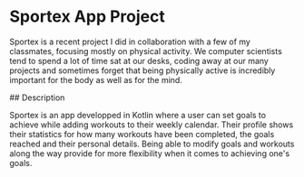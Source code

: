 # Sportex App Project
<p>Sportex is a recent project I did in collaboration with a few of my classmates, focusing mostly on physical activity. We computer scientists tend to spend a lot of time sat at our desks, coding away at our many projects and sometimes forget that being physically active is incredibly important for the body as well as for the mind.</p>  
## Description
<p>Sportex is an app developped in Kotlin where a user can set goals to achieve while adding workouts to their weekly calendar. Their profile shows their statistics for how many workouts have been completed, the goals reached and their personal details. Being able to modify goals and workouts along the way provide for more
flexibility when it comes to achieving one's goals.</p>
